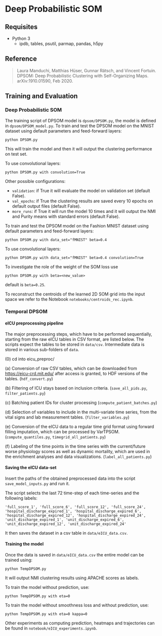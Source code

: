 # Deep Probabilistic SOM

## Requisites
* Python 3 
  * ipdb, tables, psutil, parmap, pandas, h5py

## Reference
> Laura Manduchi, Matthias Hüser, Gunnar Rätsch, and Vincent Fortuin. DPSOM: Deep Probabilistic Clustering with Self-Organizing Maps. arXiv:1910.01590, Feb 2020.

## Training and Evaluation

### Deep Probabilistic SOM

The training script of DPSOM model is `dpsom/DPSOM.py`, the model is defined in `dpsom/DPSOM_model.py`.
To train and test the DPSOM model on the MNIST dataset using default parameters and feed-forward layers:

````python DPSOM.py````

This will train the model and then it will output the clustering performance on test set.

To use convolutional layers:

```python DPSOM.py with convolution=True```

Other possible configurations:
- `validation`: if True it will evaluate the model on validation set (default False).
- `val_epochs`: if True the clustering results are saved every 10 epochs on default output files (default False).
- `more_runs`: if True it will run the model 10 times and it will output the NMI and Purity means with standard errors (default False).

To train and test the DPSOM model on the Fashion MNIST dataset using default parameters and feed-forward layers:

``` python DPSOM.py with data_set="fMNIST" beta=0.4 ```

To use convolutional layers:

``` python DPSOM.py with data_set="fMNIST" beta=0.4 convolution=True ```

To investigate the role of the weight of the SOM loss use

````python DPSOM.py with beta=<new_value>````

default is `beta=0.25`.

To reconstruct the centroids of the learned 2D SOM grid into the input space we refer to the Notebook `notebooks/centroids_rec.ipynb`.

### Temporal DPSOM

#### eICU preprocessing pipeline

The major preprocessing steps, which have to be performed sequentially, starting
from the raw eICU tables in CSV format, are listed below. The scripts expect
the tables to be stored in `data/csv`. Intermediate data is stored in various
sub-folders of `data`.

(0) cd into eicu_preproc/

(a) Conversion of raw CSV tables, which can be downloaded from
    https://eicu-crd.mit.edu/ after access is granted, to HDF versions of the
    tables. (`hdf_convert.py`)

(b) Filtering of ICU stays based on inclusion criteria.
    (`save_all_pids.py`, `filter_patients.py`)

(c) Batching patient IDs for cluster processing
    (`compute_patient_batches.py`)

(d) Selection of variables to include in the multi-variate time series, from
    the vital signs and lab measurement tables.
    (`filter_variables.py`)

(e) Conversion of the eICU data to a regular time grid format using
    forward filling imputation, which can be processed by VarTPSOM.
    (`compute_quantiles.py`, `timegrid_all_patients.py`)

(f) Labeling of the time points in the time series with the current/future
    worse physiology scores as well as dynamic mortality, which
    are used in the enrichment analyses and data visualizations.
    (`label_all_patients.py`)
 
#### Saving the eICU data-set

Insert the paths of the obtained preprocessed data into the script `save_model_inputs.py` and run it.

The script selects the last 72 time-step of each time-series and the following labels:

`'full_score_1', 'full_score_6', 'full_score_12', 'full_score_24',
                          	         'hospital_discharge_expired_1', 'hospital_discharge_expired_6',
                                         'hospital_discharge_expired_12', 'hospital_discharge_expired_24',
                                         'unit_discharge_expired_1', 'unit_discharge_expired_6',
                                         'unit_discharge_expired_12', 'unit_discharge_expired_24'`
                                         
It then saves the dataset in a csv table in `data/eICU_data.csv`.

#### Training the model

Once the data is saved in `data/eICU_data.csv` the entire model can be trained using:

`python TempDPSOM.py`

It will output NMI clustering results using APACHE scores as labels.

To train the model without prediction, use:

`python TempDPSOM.py with eta=0`

To train the model without smoothness loss and without prediction, use:

`python TempDPSOM.py with eta=0 kappa=0`

Other experiments as computing prediction, heatmaps and trajectories can be found in `notebook/eICU_experiments.ipynb`.

